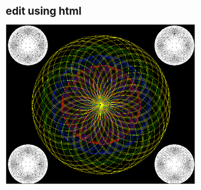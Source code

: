 # edit using html
<img src= "https://raw.githubusercontent.com/cchoi3/Python-Design-Project/master/Colin.PNG">
